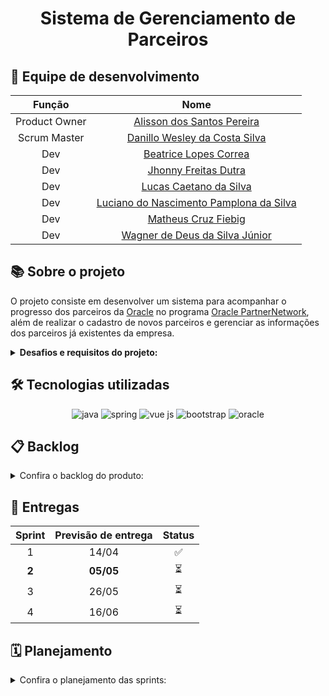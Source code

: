 <h1 align="center"> Sistema de Gerenciamento de Parceiros </h1>

## :busts_in_silhouette: Equipe de desenvolvimento

| Função | Nome |
| :---: | :---: |
| Product Owner | [Alisson dos Santos Pereira](https://github.com/41issonm) |
| Scrum Master | [Danillo Wesley da Costa Silva](https://github.com/xxzidanilloxx) |
| Dev | [Beatrice Lopes Correa](https://github.com/beatricelopes) |
| Dev | [Jhonny Freitas Dutra](https://github.com/dutrajy) |
| Dev | [Lucas Caetano da Silva](https://github.com/L0uks) |
| Dev | [Luciano do Nascimento Pamplona da Silva](https://github.com/lucianonps) |
| Dev | [Matheus Cruz Fiebig](https://github.com/matheus-fiebig) |
| Dev | [Wagner de Deus da Silva Júnior](https://github.com/wdeus) |

## :books: Sobre o projeto

O projeto consiste em desenvolver um sistema para acompanhar o progresso dos parceiros da [Oracle](https://www.oracle.com/br/) no programa [Oracle PartnerNetwork](https://www.oracle.com/br/partnernetwork/program/), além de realizar o cadastro de novos parceiros e gerenciar as informações dos parceiros já existentes da empresa.

<details>  
<summary><b> Desafios e requisitos do projeto: </b></summary>

## :jigsaw: Desafios

1. Mapeamento da Linhagem dos Dados:
- Analisar a origem e a trajetória dos dados desde sua entrada no sistema até sua utilização final.

2. Documento de Boas Práticas de Governança - Data Quality:
- Elaborar um documento que descreva as práticas ideais de governança de dados, com foco na qualidade dos dados.

3. Relatórios de Porcentagem de Expertise de Dados:
- Gerar relatórios que apresentem a porcentagem de expertise dos parceiros em diferentes áreas.

4. Visão do Desenvolvimento dos Parceiros:
- Desenvolver uma visão que permita acompanhar o progresso e o desenvolvimento dos parceiros ao longo do tempo.

5. Gaps de Conhecimento Relacionado aos Produtos:
- Identificar lacunas no conhecimento dos parceiros em relação aos produtos oferecidos.

6. Identificação de Discrepâncias de Dados:
- Detectar e reportar as maiores discrepâncias nos dados cadastrados.

7. Indicadores de Validade das Expertises - Vencimento de Provas:
- Implementar indicadores que alertem sobre a validade das certificações e provas dos parceiros.

## :wrench: Requisitos funcionais

1. Desenvolver uma interface de cadastro cliente.

2. Desenvolver um Dashboard de indicadores de desempenho de parceiros.

3. Desenvolver um Relatório Analítico de parceiros por produtos.

##  :bookmark_tabs: Requisitos não funcionais

1. Manual do Usuário.

2. Documentação API (Application Programming Interface).
   
3. Modelagem de Banco de Dados ou Arquivo de dado.

</details>

## :hammer_and_wrench: Tecnologias utilizadas
<div align="center">
    <img src="https://github.com/api-4-sem/api/assets/111617208/ca9c93cf-533a-46d8-8732-b89c402819bb" alt="java">
    <img src="https://github.com/api-4-sem/api/assets/111617208/f5899d7d-f774-4498-89c0-d8d251014770" alt="spring">
    <img src="https://github.com/api-4-sem/api/assets/111617208/5f197c2a-097e-4104-9a3e-18aa1c1206aa" alt="vue js">
    <img src="https://github.com/api-4-sem/api/assets/111617208/80960a12-ba8c-4db0-97dc-14ff944d658f" alt="bootstrap">
    <img src="https://github.com/api-4-sem/api/assets/111617208/4b81d580-c9eb-4d76-aae6-3df8f3e6bcec" alt="oracle">
</div>

## :clipboard: Backlog
<details>  
<summary> Confira o backlog do produto: </summary>
<br>
    
| Épico | Feature | User Story | Prioridade | Sprint |
| :---: | :---: | :--- | :---: | :---: |
| Visualização de Dados	| Rastreio |	Eu como administrador <br> Quero visualizar parceiros <br> Para que seja possível acompanhar o desempenho dos parceiros e que trilha eles se encontram |	3 |	1 |
| Visualização de Dados |	Visualização |	Eu como administrador  <br> Quero um painel interativo com gráficos e tabelas <br> Para que seja possível corrigir e visualizar diferentes dados de expertise do parceiro |	1 |	1 |
| Visualização de Dados |	Filtros	| Eu como administrador <br> Quero filtros de dados <br> Para permitir a segmentação dos dados por parceiro, área de expertise e período de tempo |	2 |	1 |
| Desenvolvimento de Parceiros |	Acompanhamento de desenvolvimento de parceiros |	Eu como administrador <br> Quero acompanhar o progresso dos parceiros em suas trilhas de aprendizado e identificar áreas de necessidade <br> Para que possa manter os serviços atualizados |	4 |	1 |
| Desenvolvimento de Parceiros |	Acompanhamento de desenvolvimento de parceiros |	Eu como administrador <br> Quero criar um sistema de acompanhamento de trilhas que permite aos parceiros registrar seu progresso em cada etapa da trilha <br> Para que possa fazer sugestões de novas trilhas com base no desempenho do parceiro |	5 |	1 |
| Desenvolvimento de Parceiros |	Acompanhamento de desenvolvimento de parceiros |	Eu como administrador <br> Quero implementar mecanismos de feedback <br> Para que os parceiros possam fornecer feedback sobre suas experiências nas trilhas para que possam ser realizadas melhorias nas trilhas |	7 |	1 |
| Análise de Lacunas de Habilidades |	Analise de lacuna de habilidade |	Eu como administrador <br>  Quero identificar a lacuna de habilidades ou conteúdo restante no caminho de desenvolvimento de um parceiro <br> Para implementar recomendações personalizadas aos meus parceiros |	6 |	1 |
| **Governança de Dados** |	**Cadastro** |	**Eu como administrador <br> Quero conseguir visualizar os parceiros cadastrados e cadastrar novos parceiros <br> Para que seja possível controlar e validar a trilha que os paceiros do sistema se encontram** |	**8** |	**2** |
| **Relatórios** |	**Extração de Relatório** |	**Eu como administrador <br> Quero permitir a integração com ferramentas de edição de planilhas <br> Para análises mais avançadas do desempenho da trilha dos meus parceiros e assim poder visualizar melhor meus dados** |	**11** |	**2** |
| **Avaliação de Parceiros** |	**Formulário para avaliação de parceiro** |	**Eu como administrador <br> Quero visualizar avaliações de parceiros com base em critérios de pontuações <br> Para poder indicar ou realizar melhorias nas trilhas** |	**9** |	**2** |
| **Gestão de Notificações** |	**Edição** |	**Eu como administrador <br> Quero permitir que os parceiros possam personalizar suas preferências de notificação e escolher quais tipos de alertas desejam receber <br> Para configurar a frequência e o tipo dos alertas** |	**10** |	**2** |
| Análise Geográfica de Parceiros |	Visualização |	Eu como administrador <br> Quero identificar regiões com maior concentração de parceiros e regiões com lacunas de parceiros <br> Para melhor compreensão dos indicadores e dos parceiros que consomem o serviço |	12 |	3 |
| Gestão de Notificações |	Alertas de vencimentos de certificação |	Eu como administrador <br> Quero permitir o envio de alertas para certificações que estejam próximas do vencimento <br> Para garantir o término das trilhas e assim possa ter confiabilidade em meus dados |	13 |	3 |
| Gestão de Notificações |	Alertas de procedimento fora do padrão |	Eu como administrador <br> Quero enviar um alerta para cada usuário que tentar concluir uma trilha sem ter concluído todas suas expertises <br> Para evitar um procedimento fora do padrão |	14 |	3 |
| Governança de Dados |	Visualização |	Eu como administrador <br> Quero estabelecer procedimentos de backup e recuperação de dados <br> Para garantir a disponibilidade das informações |	15 |	4 |
| Desenvolvimento de Parceiros |	Acompanhamento de desenvolvimento de parceiros |	Eu como administrador <br> Quero identificar áreas de necessidade e oferecer recursos de apoio <br> Para ajudar os parceiros a superar seus desafios |	16 |	4 |

</details>

## :calendar: Entregas

| Sprint | Previsão de entrega | Status |
| :---: | :---: | :---: |
| 1 | 14/04 | :white_check_mark: |
| **2** | **05/05** | :hourglass_flowing_sand:	 |
| 3 | 26/05 | :hourglass_flowing_sand: |
| 4 | 16/06 | :hourglass_flowing_sand: |

## :spiral_calendar: Planejamento

<details>  
<summary> Confira o planejamento das sprints: </summary>
   
### Sprint 1

- [x] Visualização de dados
- [x] Rastreio de dados
- [x] Filtros de dados
- [x] Acompanhamento de progresso
- [x] Implementação de feedback
- [x] Lacunas de habilidades
- [x] Sistema de acompanhamento de trilhas

### Sprint 2

- [ ] **Cadastro de novos parceiros**
- [ ] **Extração de relatórios**
- [ ] **Formulário para avaliação de parceiros**
- [ ] **Personalização de preferências de notificação**

### Sprint 3

- [ ] Análise geográfica de parceiros
- [ ] Envio de alertas para trilhas próximas ao vencimento
- [ ] Envio de alertas por procedimento fora do padrão na conclusão da trilha

### Sprint 4

- [ ] Procedimentos de backup
- [ ] Oferecimento de recursos de apoio

</details>
